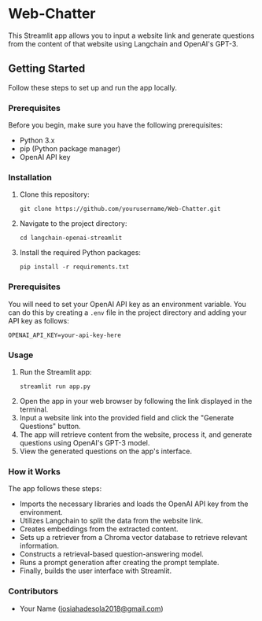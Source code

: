 # Web-Chatter


This Streamlit app allows you to input a website link and generate questions from the content of that website using Langchain and OpenAI's GPT-3.

## Getting Started

Follow these steps to set up and run the app locally.

### Prerequisites

Before you begin, make sure you have the following prerequisites:

- Python 3.x
- pip (Python package manager)
- OpenAI API key

### Installation

1. Clone this repository:

   ```shell
   git clone https://github.com/yourusername/Web-Chatter.git
2. Navigate to the project directory:
   ```shell
   cd langchain-openai-streamlit
3. Install the required Python packages:
   ```shell
   pip install -r requirements.txt
   
### Prerequisites
You will need to set your OpenAI API key as an environment variable. You can do this by creating a `.env` file in the project directory and adding your API key as follows:

```OPENAI_API_KEY=your-api-key-here```

### Usage

1. Run the Streamlit app:
   ```shell
   streamlit run app.py
2. Open the app in your web browser by following the link displayed in the terminal.
3. Input a website link into the provided field and click the "Generate Questions" button.
4. The app will retrieve content from the website, process it, and generate questions using OpenAI's GPT-3 model.
5. View the generated questions on the app's interface.

### How it Works

The app follows these steps:
* Imports the necessary libraries and loads the OpenAI API key from the environment.
* Utilizes Langchain to split the data from the website link.
* Creates embeddings from the extracted content.
* Sets up a retriever from a Chroma vector database to retrieve relevant information.
* Constructs a retrieval-based question-answering model.
* Runs a prompt generation after creating the prompt template.
* Finally, builds the user interface with Streamlit.

### Contributors
* Your Name (josiahadesola2018@gmail.com)


   



